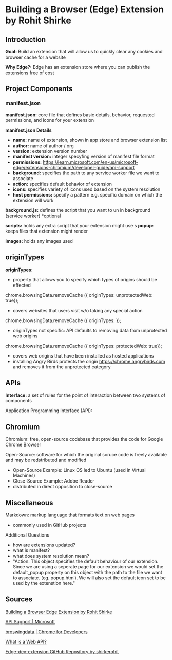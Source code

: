# Building a Browser (Edge) Extension by Rohit Shirke

## Introduction

**Goal:** Build an extension that will allow us to quickly clear any cookies and browser cache for a website

**Why Edge?:** Edge has an extension store where you can publish the extensions free of cost

## Project Components

### manifest.json

**manifest.json:** core file that defines basic details, behavior, requested permissions, and icons for your extension

**manifest.json Details**
- **name:** name of extension, shown in app store and browser extension list
- **author:** name of author / org
- **version:** extension version number
- **manifest version:** integer specyfing version of manifest file format
- **permissions:** https://learn.microsoft.com/en-us/microsoft-edge/extensions-chromium/developer-guide/api-support
- **background:** specifies the path to any service worker file we want to associate
- **action:** specifies default behavior of extension
- **icons:** specifies variety of icons used based on the system resolution
- **host permissions:** specify a pattern e.g. specific domain on which the extension will work

**background.js:** defines the script that you want to un in background (service worker) *optional

**scripts:** holds any extra script that your extension might use
s
**popup:** keeps files that extension might render

**images:** holds any images used

## originTypes

**originTypes:**
- property that allows you to specify which types of origins should be effected

chrome.browsingData.removeCache ({ originTypes: unprotectedWeb: true});
- covers websites that users visit w/o taking any special action

chrome.browsingData.removeCache ({ originTypes: });
- originTypes not specific: API defaults to removing data from unprotected web origins

chrome.browsingData.removeCache ({ originTypes: protectedWeb: true});
- covers web origins that have been installed as hosted applications
- installing Angry Birds protects the origin https://chrome.angrybirds.com and removes it from the unprotected category

## APIs

**Interface:** a set of rules for the point of interaction between two systems of components

Application Programming Interface (API): 

## Chromium

Chromium: free, open-source codebase that provides the code for Google Chrome Browser

Open-Source: software for which the original soruce code is freely available and may be redstributed and modified
- Open-Source Example: Linux OS led to Ubuntu (used in Virtual Machines)
- Close-Source Example: Adobe Reader
- distributed in direct opposition to close-source

## Miscellaneous

Markdown: markup language that formats text on web pages
- commonly used in GitHub projects

Additional Questions
- how are extensions updated?
- what is manifest?
- what does system resolution mean?
- "Action: This object specifies the default behaviour of our extension. Since we are using a seperate page for our extension we would set the default_popup property on this object with the path to the file we want to associate. (eg. popup.html). We will also set the default icon set to be used by the extenstion here."

## Sources

[Building a Browser Edge Extension by Rohit Shirke](https://rohit-shirke.medium.com/building-a-browser-edge-extension-a42d60c28137)

[API Support | Microsoft](https://learn.microsoft.com/en-us/microsoft-edge/extensions-chromium/developer-guide/api-support)

[broswingdata | Chrome for Developers](https://developer.chrome.com/docs/extensions/mv2/reference/browsingData)

[What is a Web API?](https://www.geeksforgeeks.org/what-is-web-api-and-why-we-use-it/)

[Edge-dev-extension GitHub Repository by shirkerohit](https://github.com/shirkerohit/Edge-dev-extension/blob/main/popup.js)